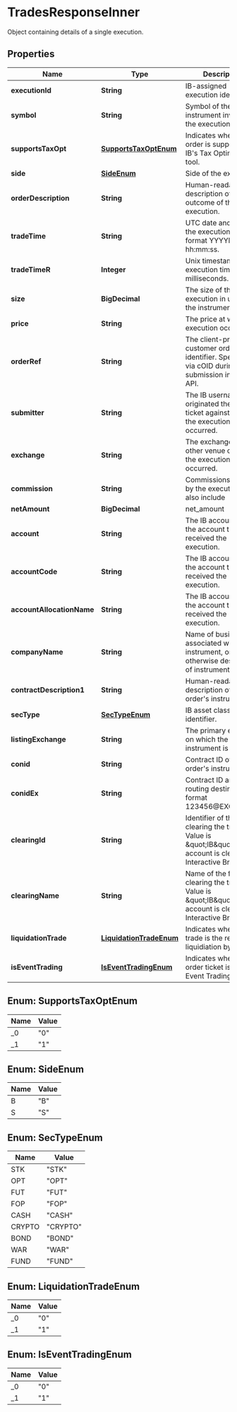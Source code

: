 

# TradesResponseInner

Object containing details of a single execution.

## Properties

| Name | Type | Description | Notes |
|------------ | ------------- | ------------- | -------------|
|**executionId** | **String** | IB-assigned execution identifier. |  [optional] |
|**symbol** | **String** | Symbol of the instrument involved in the execution. |  [optional] |
|**supportsTaxOpt** | [**SupportsTaxOptEnum**](#SupportsTaxOptEnum) | Indicates whether the order is supported by IB&#39;s Tax Optimization tool. |  [optional] |
|**side** | [**SideEnum**](#SideEnum) | Side of the execution. |  [optional] |
|**orderDescription** | **String** | Human-readable description of the outcome of the execution. |  [optional] |
|**tradeTime** | **String** | UTC date and time of the execution in format YYYYMMDD-hh:mm:ss. |  [optional] |
|**tradeTimeR** | **Integer** | Unix timestamp of the execution time in milliseconds. |  [optional] |
|**size** | **BigDecimal** | The size of the execution in units of the instrument. |  [optional] |
|**price** | **String** | The price at which the execution occurred. |  [optional] |
|**orderRef** | **String** | The client-provided customer order identifier. Specified via cOID during order submission in the Web API. |  [optional] |
|**submitter** | **String** | The IB username that originated the order ticket against which the execution occurred. |  [optional] |
|**exchange** | **String** | The exchange or other venue on which the execution occurred. |  [optional] |
|**commission** | **String** | Commissions incurred by the execution. May also include |  [optional] |
|**netAmount** | **BigDecimal** | net_amount |  [optional] |
|**account** | **String** | The IB account ID of the account that received the execution. |  [optional] |
|**accountCode** | **String** | The IB account ID of the account that received the execution. |  [optional] |
|**accountAllocationName** | **String** | The IB account ID of the account that received the execution. |  [optional] |
|**companyName** | **String** | Name of business associated with instrument, or otherwise description of instrument. |  [optional] |
|**contractDescription1** | **String** | Human-readable description of the order&#39;s instrument. |  [optional] |
|**secType** | [**SecTypeEnum**](#SecTypeEnum) | IB asset class identifier. |  [optional] |
|**listingExchange** | **String** | The primary exchange on which the instrument is listed. |  [optional] |
|**conid** | **String** | Contract ID of the order&#39;s instrument. |  [optional] |
|**conidEx** | **String** | Contract ID and routing destination in format 123456@EXCHANGE. |  [optional] |
|**clearingId** | **String** | Identifier of the firm clearing the trade. Value is \&quot;IB\&quot; if account is cleared by Interactive Brokers. |  [optional] |
|**clearingName** | **String** | Name of the firm clearing the trade. Value is \&quot;IB\&quot; if account is cleared by Interactive Brokers. |  [optional] |
|**liquidationTrade** | [**LiquidationTradeEnum**](#LiquidationTradeEnum) | Indicates whether the trade is the result of a liquidiation by IB. |  [optional] |
|**isEventTrading** | [**IsEventTradingEnum**](#IsEventTradingEnum) | Indicates whether the order ticket is an Event Trading order. |  [optional] |



## Enum: SupportsTaxOptEnum

| Name | Value |
|---- | -----|
| _0 | &quot;0&quot; |
| _1 | &quot;1&quot; |



## Enum: SideEnum

| Name | Value |
|---- | -----|
| B | &quot;B&quot; |
| S | &quot;S&quot; |



## Enum: SecTypeEnum

| Name | Value |
|---- | -----|
| STK | &quot;STK&quot; |
| OPT | &quot;OPT&quot; |
| FUT | &quot;FUT&quot; |
| FOP | &quot;FOP&quot; |
| CASH | &quot;CASH&quot; |
| CRYPTO | &quot;CRYPTO&quot; |
| BOND | &quot;BOND&quot; |
| WAR | &quot;WAR&quot; |
| FUND | &quot;FUND&quot; |



## Enum: LiquidationTradeEnum

| Name | Value |
|---- | -----|
| _0 | &quot;0&quot; |
| _1 | &quot;1&quot; |



## Enum: IsEventTradingEnum

| Name | Value |
|---- | -----|
| _0 | &quot;0&quot; |
| _1 | &quot;1&quot; |



